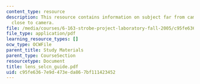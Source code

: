```yaml
---
content_type: resource
description: This resource contains information on subject far from camera and subject
  close to camera.
file: /media/courses/6-163-strobe-project-laboratory-fall-2005/c95fe6367e9d473eda867bf111423452_lens_selcn_guide.pdf
file_type: application/pdf
learning_resource_types: []
ocw_type: OCWFile
parent_title: Study Materials
parent_type: CourseSection
resourcetype: Document
title: lens_selcn_guide.pdf
uid: c95fe636-7e9d-473e-da86-7bf111423452
---
```

